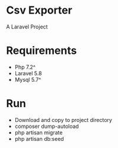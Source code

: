 # Csv Exporter

A Laravel Project

# Requirements
  - Php 7.2^
  - Laravel 5.8
  - Mysql 5.7^

# Run

  - Download and copy to project directory
  - composer dump-autoload
  - php artisan migrate
  - php artisan db:seed

